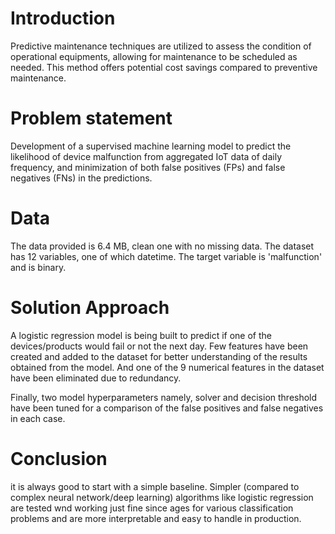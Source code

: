 # Introduction

Predictive maintenance techniques are utilized to assess the condition of operational equipments, allowing for maintenance to be scheduled as needed. This method offers potential cost savings compared to preventive maintenance.

# Problem statement

Development of a supervised machine learning model to predict the likelihood of device malfunction from aggregated IoT data of daily frequency, and minimization of both false positives (FPs) and false negatives (FNs) in the predictions. 


# Data
The data provided is 6.4 MB, clean one with no missing data. The dataset has 12 variables, one of which datetime. The target variable is 'malfunction' and is binary.

# Solution Approach

A logistic regression model is being built to predict if one of the devices/products would fail or not the next day. Few features have been created and added to the dataset for better understanding of the results obtained from the model. And one of the 9 numerical features in the dataset have been eliminated due to redundancy.

Finally, two model hyperparameters namely, solver and decision threshold have been tuned for a comparison of the false positives and false negatives in each case.


# Conclusion

it is always good to start with a simple baseline. Simpler (compared to complex neural network/deep learning) algorithms like logistic regression are tested wnd working just fine since ages for various classification problems and are more interpretable and easy to handle in production.  

